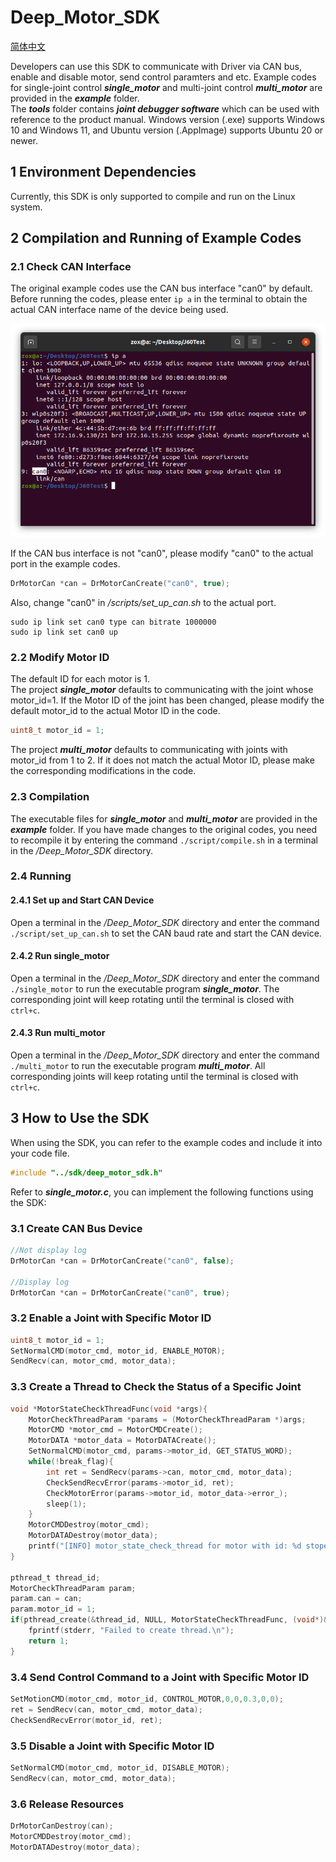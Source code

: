 # Deep_Motor_SDK

[简体中文](./Readme_ZH.md)

Developers can use this SDK to communicate with Driver via CAN bus, enable and disable motor, send control paramters and etc. Example codes for single-joint control ***single_motor*** and multi-joint control ***multi_motor*** are provided in the ***example*** folder.   
The ***tools*** folder contains ***joint debugger software*** which can be used with reference to the product manual. Windows version (.exe) supports Windows 10 and Windows 11, and Ubuntu version (.AppImage) supports Ubuntu 20 or newer.

## 1 Environment Dependencies
Currently, this SDK is only supported to compile and run on the Linux system.
## 2 Compilation and Running of Example Codes
### 2.1 Check CAN Interface
The original example codes use the CAN bus interface "can0" by default. Before running the codes, please enter `ip a` in the terminal to obtain the actual CAN interface name of the device being used.

<img src="./doc/cancheck.png"/>

If the CAN bus interface is not "can0", please modify "can0" to the actual port in the example codes.

```c
DrMotorCan *can = DrMotorCanCreate("can0", true);
```
Also, change "can0" in */scripts/set_up_can.sh* to the actual port.

```shell
sudo ip link set can0 type can bitrate 1000000
sudo ip link set can0 up
```

### 2.2 Modify Motor ID
The default ID for each motor is 1.  
The project ***single_motor*** defaults to communicating with the joint whose motor_id=1. If the Motor ID of the joint has been changed, please modify the default motor_id to the actual Motor ID in the code.
```c
uint8_t motor_id = 1;
```
The project ***multi_motor*** defaults to communicating with joints with motor_id from 1 to 2. If it does not match the actual Motor ID, please make the corresponding modifications in the code.

### 2.3 Compilation

The executable files for ***single_motor*** and ***multi_motor*** are provided in the ***example*** folder. If you have made changes to the original codes, you need to recompile it by entering the command `./script/compile.sh` in a terminal in the */Deep_Motor_SDK* directory.

### 2.4 Running
#### 2.4.1 Set up and Start CAN Device
Open a terminal in the */Deep_Motor_SDK* directory and enter the command `./script/set_up_can.sh` to set the CAN baud rate and start the CAN device.
#### 2.4.2 Run single_motor
Open a terminal in the */Deep_Motor_SDK* directory and enter the command `./single_motor` to run the executable program ***single_motor***. The corresponding joint will keep rotating until the terminal is closed with `ctrl+c`.
#### 2.4.3 Run multi_motor
Open a terminal in the */Deep_Motor_SDK* directory and enter the command `./multi_motor` to run the executable program ***multi_motor***. All corresponding joints will keep rotating until the terminal is closed with `ctrl+c`.

## 3 How to Use the SDK
When using the SDK, you can refer to the example codes and include it into your code file.
```c
#include "../sdk/deep_motor_sdk.h"
```
Refer to ***single_motor.c***, you can implement the following functions using the SDK:

### 3.1 Create CAN Bus Device
```c
//Not display log
DrMotorCan *can = DrMotorCanCreate("can0", false);

//Display log
DrMotorCan *can = DrMotorCanCreate("can0", true);
```

### 3.2 Enable a Joint with Specific Motor ID

```c
uint8_t motor_id = 1;
SetNormalCMD(motor_cmd, motor_id, ENABLE_MOTOR);
SendRecv(can, motor_cmd, motor_data);
```

### 3.3 Create a Thread to Check the Status of a Specific Joint
```c
void *MotorStateCheckThreadFunc(void *args){
    MotorCheckThreadParam *params = (MotorCheckThreadParam *)args;
    MotorCMD *motor_cmd = MotorCMDCreate();
    MotorDATA *motor_data = MotorDATACreate();
    SetNormalCMD(motor_cmd, params->motor_id, GET_STATUS_WORD);
    while(!break_flag){
        int ret = SendRecv(params->can, motor_cmd, motor_data);
        CheckSendRecvError(params->motor_id, ret);
        CheckMotorError(params->motor_id, motor_data->error_);
        sleep(1);
    }
    MotorCMDDestroy(motor_cmd);
    MotorDATADestroy(motor_data);
    printf("[INFO] motor_state_check_thread for motor with id: %d stoped\r\n", (uint32_t)params->motor_id);
}

pthread_t thread_id;
MotorCheckThreadParam param;
param.can = can;
param.motor_id = 1;
if(pthread_create(&thread_id, NULL, MotorStateCheckThreadFunc, (void*)&param) != 0){
    fprintf(stderr, "Failed to create thread.\n");
    return 1;
}
```

### 3.4 Send Control Command to a Joint with Specific Motor ID
```c
SetMotionCMD(motor_cmd, motor_id, CONTROL_MOTOR,0,0,0.3,0,0);
ret = SendRecv(can, motor_cmd, motor_data);
CheckSendRecvError(motor_id, ret);
```

### 3.5 Disable a Joint with Specific Motor ID
```c
SetNormalCMD(motor_cmd, motor_id, DISABLE_MOTOR);
SendRecv(can, motor_cmd, motor_data);
```

### 3.6 Release Resources
```c
DrMotorCanDestroy(can);
MotorCMDDestroy(motor_cmd);
MotorDATADestroy(motor_data);
```